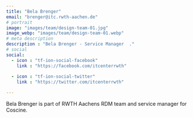 ```yaml
---
title: "Bela Brenger"
email: "brenger@itc.rwth-aachen.de"
# portrait
image: "images/team/design-team-01.jpg"
image_webp: "images/team/design-team-01.webp"
# meta description
description : "Bela Brenger - Service Manager  ."
# social
social:
  - icon : "tf-ion-social-facebook"
    link : "https://facebook.com/itcenterrwth"
    
  - icon : "tf-ion-social-twitter"
    link : "https://twitter.com/itcenterrwth"

---
```


Bela Brenger is part of RWTH Aachens RDM team and service manager for Coscine.